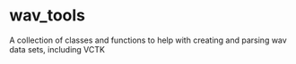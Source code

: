 # wav_tools
A collection of classes and functions to help with creating and parsing wav data sets, including VCTK
